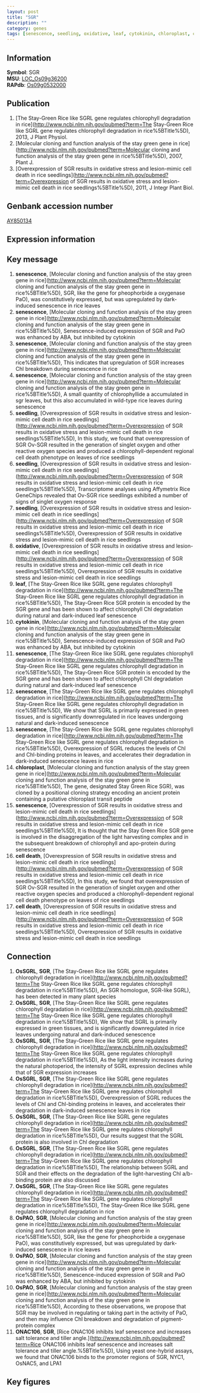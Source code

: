 ```yaml
---
layout: post
title: "SGR"
description: ""
category: genes
tags: [senescence, seedling, oxidative, leaf, cytokinin, chloroplast, cell death, Gene]
---
```


## Information
__Symbol__: SGR  
__MSU__: [LOC_Os09g36200](http://rice.plantbiology.msu.edu/cgi-bin/ORF_infopage.cgi?orf=LOC_Os09g36200)  
__RAPdb__: [Os09g0532000](http://rapdb.dna.affrc.go.jp/viewer/gbrowse_details/irgsp1?name=Os09g0532000)  

## Publication
1. [The Stay-Green Rice like SGRL gene regulates chlorophyll degradation in rice](http://www.ncbi.nlm.nih.gov/pubmed?term=The Stay-Green Rice like SGRL gene regulates chlorophyll degradation in rice%5BTitle%5D), 2013, J Plant Physiol.
2. [Molecular cloning and function analysis of the stay green gene in rice](http://www.ncbi.nlm.nih.gov/pubmed?term=Molecular cloning and function analysis of the stay green gene in rice%5BTitle%5D), 2007, Plant J.
3. [Overexpression of SGR results in oxidative stress and lesion-mimic cell death in rice seedlings](http://www.ncbi.nlm.nih.gov/pubmed?term=Overexpression of SGR results in oxidative stress and lesion-mimic cell death in rice seedlings%5BTitle%5D), 2011, J Integr Plant Biol.

## Genbank accession number
[AY850134](http://www.ncbi.nlm.nih.gov/nuccore/AY850134)  

## Expression information

## Key message
1. __senescence__, [Molecular cloning and function analysis of the stay green gene in rice](http://www.ncbi.nlm.nih.gov/pubmed?term=Molecular cloning and function analysis of the stay green gene in rice%5BTitle%5D),  SGR, like the gene for pheophorbide a oxygenase PaO), was constitutively expressed, but was upregulated by dark-induced senescence in rice leaves
2. __senescence__, [Molecular cloning and function analysis of the stay green gene in rice](http://www.ncbi.nlm.nih.gov/pubmed?term=Molecular cloning and function analysis of the stay green gene in rice%5BTitle%5D),  Senescence-induced expression of SGR and PaO was enhanced by ABA, but inhibited by cytokinin
3. __senescence__, [Molecular cloning and function analysis of the stay green gene in rice](http://www.ncbi.nlm.nih.gov/pubmed?term=Molecular cloning and function analysis of the stay green gene in rice%5BTitle%5D),  This indicates that upregulation of SGR increases Chl breakdown during senescence in rice
4. __senescence__, [Molecular cloning and function analysis of the stay green gene in rice](http://www.ncbi.nlm.nih.gov/pubmed?term=Molecular cloning and function analysis of the stay green gene in rice%5BTitle%5D),  A small quantity of chlorophyllide a accumulated in sgr leaves, but this also accumulated in wild-type rice leaves during senescence
5. __seedling__, [Overexpression of SGR results in oxidative stress and lesion-mimic cell death in rice seedlings](http://www.ncbi.nlm.nih.gov/pubmed?term=Overexpression of SGR results in oxidative stress and lesion-mimic cell death in rice seedlings%5BTitle%5D),  In this study, we found that overexpression of SGR Ov-SGR resulted in the generation of singlet oxygen and other reactive oxygen species and produced a chlorophyll-dependent regional cell death phenotype on leaves of rice seedlings
6. __seedling__, [Overexpression of SGR results in oxidative stress and lesion-mimic cell death in rice seedlings](http://www.ncbi.nlm.nih.gov/pubmed?term=Overexpression of SGR results in oxidative stress and lesion-mimic cell death in rice seedlings%5BTitle%5D),  Transcriptome analyses using Affymetrix Rice GeneChips revealed that Ov-SGR rice seedlings exhibited a number of signs of singlet oxygen response
7. __seedling__, [Overexpression of SGR results in oxidative stress and lesion-mimic cell death in rice seedlings](http://www.ncbi.nlm.nih.gov/pubmed?term=Overexpression of SGR results in oxidative stress and lesion-mimic cell death in rice seedlings%5BTitle%5D), Overexpression of SGR results in oxidative stress and lesion-mimic cell death in rice seedlings
8. __oxidative__, [Overexpression of SGR results in oxidative stress and lesion-mimic cell death in rice seedlings](http://www.ncbi.nlm.nih.gov/pubmed?term=Overexpression of SGR results in oxidative stress and lesion-mimic cell death in rice seedlings%5BTitle%5D), Overexpression of SGR results in oxidative stress and lesion-mimic cell death in rice seedlings
9. __leaf__, [The Stay-Green Rice like SGRL gene regulates chlorophyll degradation in rice](http://www.ncbi.nlm.nih.gov/pubmed?term=The Stay-Green Rice like SGRL gene regulates chlorophyll degradation in rice%5BTitle%5D), The Stay-Green Rice SGR protein is encoded by the SGR gene and has been shown to affect chlorophyll Chl degradation during natural and dark-induced leaf senescence
10. __cytokinin__, [Molecular cloning and function analysis of the stay green gene in rice](http://www.ncbi.nlm.nih.gov/pubmed?term=Molecular cloning and function analysis of the stay green gene in rice%5BTitle%5D),  Senescence-induced expression of SGR and PaO was enhanced by ABA, but inhibited by cytokinin
11. __senescence__, [The Stay-Green Rice like SGRL gene regulates chlorophyll degradation in rice](http://www.ncbi.nlm.nih.gov/pubmed?term=The Stay-Green Rice like SGRL gene regulates chlorophyll degradation in rice%5BTitle%5D), The Stay-Green Rice SGR protein is encoded by the SGR gene and has been shown to affect chlorophyll Chl degradation during natural and dark-induced leaf senescence
12. __senescence__, [The Stay-Green Rice like SGRL gene regulates chlorophyll degradation in rice](http://www.ncbi.nlm.nih.gov/pubmed?term=The Stay-Green Rice like SGRL gene regulates chlorophyll degradation in rice%5BTitle%5D),  We show that SGRL is primarily expressed in green tissues, and is significantly downregulated in rice leaves undergoing natural and dark-induced senescence
13. __senescence__, [The Stay-Green Rice like SGRL gene regulates chlorophyll degradation in rice](http://www.ncbi.nlm.nih.gov/pubmed?term=The Stay-Green Rice like SGRL gene regulates chlorophyll degradation in rice%5BTitle%5D),  Overexpression of SGRL reduces the levels of Chl and Chl-binding proteins in leaves, and accelerates their degradation in dark-induced senescence leaves in rice
14. __chloroplast__, [Molecular cloning and function analysis of the stay green gene in rice](http://www.ncbi.nlm.nih.gov/pubmed?term=Molecular cloning and function analysis of the stay green gene in rice%5BTitle%5D),  The gene, designated Stay Green Rice SGR), was cloned by a positional cloning strategy encoding an ancient protein containing a putative chloroplast transit peptide
15. __senescence__, [Overexpression of SGR results in oxidative stress and lesion-mimic cell death in rice seedlings](http://www.ncbi.nlm.nih.gov/pubmed?term=Overexpression of SGR results in oxidative stress and lesion-mimic cell death in rice seedlings%5BTitle%5D), It is thought that the Stay Green Rice SGR gene is involved in the disaggregation of the light harvesting complex and in the subsequent breakdown of chlorophyll and apo-protein during senescence
16. __cell death__, [Overexpression of SGR results in oxidative stress and lesion-mimic cell death in rice seedlings](http://www.ncbi.nlm.nih.gov/pubmed?term=Overexpression of SGR results in oxidative stress and lesion-mimic cell death in rice seedlings%5BTitle%5D),  In this study, we found that overexpression of SGR Ov-SGR resulted in the generation of singlet oxygen and other reactive oxygen species and produced a chlorophyll-dependent regional cell death phenotype on leaves of rice seedlings
17. __cell death__, [Overexpression of SGR results in oxidative stress and lesion-mimic cell death in rice seedlings](http://www.ncbi.nlm.nih.gov/pubmed?term=Overexpression of SGR results in oxidative stress and lesion-mimic cell death in rice seedlings%5BTitle%5D), Overexpression of SGR results in oxidative stress and lesion-mimic cell death in rice seedlings

## Connection
1. __OsSGRL__, __SGR__, [The Stay-Green Rice like SGRL gene regulates chlorophyll degradation in rice](http://www.ncbi.nlm.nih.gov/pubmed?term=The Stay-Green Rice like SGRL gene regulates chlorophyll degradation in rice%5BTitle%5D),  An SGR homologue, SGR-like SGRL), has been detected in many plant species
2. __OsSGRL__, __SGR__, [The Stay-Green Rice like SGRL gene regulates chlorophyll degradation in rice](http://www.ncbi.nlm.nih.gov/pubmed?term=The Stay-Green Rice like SGRL gene regulates chlorophyll degradation in rice%5BTitle%5D),  We show that SGRL is primarily expressed in green tissues, and is significantly downregulated in rice leaves undergoing natural and dark-induced senescence
3. __OsSGRL__, __SGR__, [The Stay-Green Rice like SGRL gene regulates chlorophyll degradation in rice](http://www.ncbi.nlm.nih.gov/pubmed?term=The Stay-Green Rice like SGRL gene regulates chlorophyll degradation in rice%5BTitle%5D),  As the light intensity increases during the natural photoperiod, the intensity of SGRL expression declines while that of SGR expression increases
4. __OsSGRL__, __SGR__, [The Stay-Green Rice like SGRL gene regulates chlorophyll degradation in rice](http://www.ncbi.nlm.nih.gov/pubmed?term=The Stay-Green Rice like SGRL gene regulates chlorophyll degradation in rice%5BTitle%5D),  Overexpression of SGRL reduces the levels of Chl and Chl-binding proteins in leaves, and accelerates their degradation in dark-induced senescence leaves in rice
5. __OsSGRL__, __SGR__, [The Stay-Green Rice like SGRL gene regulates chlorophyll degradation in rice](http://www.ncbi.nlm.nih.gov/pubmed?term=The Stay-Green Rice like SGRL gene regulates chlorophyll degradation in rice%5BTitle%5D),  Our results suggest that the SGRL protein is also involved in Chl degradation
6. __OsSGRL__, __SGR__, [The Stay-Green Rice like SGRL gene regulates chlorophyll degradation in rice](http://www.ncbi.nlm.nih.gov/pubmed?term=The Stay-Green Rice like SGRL gene regulates chlorophyll degradation in rice%5BTitle%5D),  The relationship between SGRL and SGR and their effects on the degradation of the light-harvesting Chl a/b-binding protein are also discussed
7. __OsSGRL__, __SGR__, [The Stay-Green Rice like SGRL gene regulates chlorophyll degradation in rice](http://www.ncbi.nlm.nih.gov/pubmed?term=The Stay-Green Rice like SGRL gene regulates chlorophyll degradation in rice%5BTitle%5D), The Stay-Green Rice like SGRL gene regulates chlorophyll degradation in rice
8. __OsPAO__, __SGR__, [Molecular cloning and function analysis of the stay green gene in rice](http://www.ncbi.nlm.nih.gov/pubmed?term=Molecular cloning and function analysis of the stay green gene in rice%5BTitle%5D),  SGR, like the gene for pheophorbide a oxygenase PaO), was constitutively expressed, but was upregulated by dark-induced senescence in rice leaves
9. __OsPAO__, __SGR__, [Molecular cloning and function analysis of the stay green gene in rice](http://www.ncbi.nlm.nih.gov/pubmed?term=Molecular cloning and function analysis of the stay green gene in rice%5BTitle%5D),  Senescence-induced expression of SGR and PaO was enhanced by ABA, but inhibited by cytokinin
10. __OsPAO__, __SGR__, [Molecular cloning and function analysis of the stay green gene in rice](http://www.ncbi.nlm.nih.gov/pubmed?term=Molecular cloning and function analysis of the stay green gene in rice%5BTitle%5D),  According to these observations, we propose that SGR may be involved in regulating or taking part in the activity of PaO, and then may influence Chl breakdown and degradation of pigment-protein complex
11. __ONAC106__, __SGR__, [Rice ONAC106 inhibits leaf senescence and increases salt tolerance and tiller angle.](http://www.ncbi.nlm.nih.gov/pubmed?term=Rice ONAC106 inhibits leaf senescence and increases salt tolerance and tiller angle.%5BTitle%5D),  Using yeast one-hybrid assays, we found that ONAC106 binds to the promoter regions of SGR, NYC1, OsNAC5, and LPA1

## Key figures


